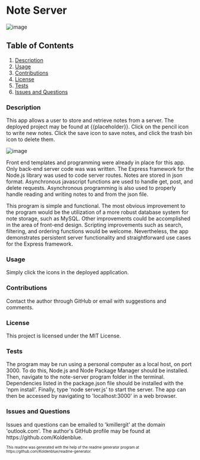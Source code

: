# Note Server

![image](https://img.shields.io/badge/license-MIT%20License-green)

## Table of Contents

1. <a href="#description">Description</a>
2. <a href="#usage">Usage</a>
3. <a href="#contributions">Contributions</a>
4. <a href="#license">License</a>
5. <a href="#test">Tests</a>
6. <a href="#questions">Issues and Questions</a>
<h3 id='description'>Description</h3>
This app allows a user to store and retrieve notes from a server. The deployed project may be found at {{placeholder}}. Click on the pencil icon to write new notes. Click the save icon to save notes, and click the trash bin icon to delete them.

![image](https://user-images.githubusercontent.com/64618290/91626634-bbcd8b00-e965-11ea-89bf-5e3fc2c224f5.png)

Front end templates and programming were already in place for this app. Only back-end server code was was written. The Express framework for the Node.js library was used to code server routes. Notes are stored in json format. Asynchronous javascript functions are used to handle get, post, and delete requests. Asynchronous programming is also used to properly handle reading and writing notes to and from the json file.

This program is simple and functional. The most obvious improvement to the program would be the utilization of a more robust database system for note storage, such as MySQL. Other improvements could be accomplished in the area of front-end design. Scripting improvements such as search, filtering, and ordering functions would be welcome. Nevertheless, the app demonstrates persistent server functionality and straightforward use cases for the Express framework.

<h3 id='usage'>Usage</h3>
Simply click the icons in the deployed application.

<h3 id='contributions'>Contributions</h3>
Contact the author through GitHub or email with suggestions and comments.

<h3 id='license'>License</h3>
This project is licensed under the MIT License.

<h3 id='test'>Tests</h3>
The program may be run using a personal computer as a local host, on port 3000. To do this, Node.js and Node Package Manager should be installed. Then, navigate to the note-server program folder in the terminal. Dependencies listed in the package.json file should be installed with the 'npm install'. Finally, type 'node server.js' to start the server. The app can then be accessed by navigating to 'localhost:3000' in a web browser.

<h3 id='questions'>Issues and Questions</h3>
Issues and questions can be emailed to 'kmillergit' at the domain 'outlook.com'. The author's GitHub profile may be found at https://github.com/Koldenblue.<p><sub><sup>This readme was generated with the help of the readme generator program at https://github.com/Koldenblue/readme-generator.</sup></sub></p>